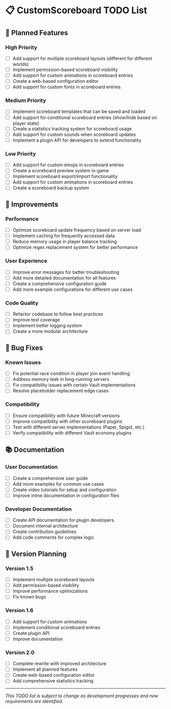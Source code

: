 # 📋 CustomScoreboard TODO List

## 🚀 Planned Features

### High Priority
- [ ] Add support for multiple scoreboard layouts (different for different worlds)
- [ ] Implement permission-based scoreboard visibility
- [ ] Add support for custom animations in scoreboard entries
- [ ] Create a web-based configuration editor
- [ ] Add support for custom fonts in scoreboard entries

### Medium Priority
- [ ] Implement scoreboard templates that can be saved and loaded
- [ ] Add support for conditional scoreboard entries (show/hide based on player state)
- [ ] Create a statistics tracking system for scoreboard usage
- [ ] Add support for custom sounds when scoreboard updates
- [ ] Implement a plugin API for developers to extend functionality

### Low Priority
- [ ] Add support for custom emojis in scoreboard entries
- [ ] Create a scoreboard preview system in-game
- [ ] Implement scoreboard export/import functionality
- [ ] Add support for custom animations in scoreboard entries
- [ ] Create a scoreboard backup system

## 🔧 Improvements

### Performance
- [ ] Optimize scoreboard update frequency based on server load
- [ ] Implement caching for frequently accessed data
- [ ] Reduce memory usage in player balance tracking
- [ ] Optimize regex replacement system for better performance

### User Experience
- [ ] Improve error messages for better troubleshooting
- [ ] Add more detailed documentation for all features
- [ ] Create a comprehensive configuration guide
- [ ] Add more example configurations for different use cases

### Code Quality
- [ ] Refactor codebase to follow best practices
- [ ] Improve test coverage
- [ ] Implement better logging system
- [ ] Create a more modular architecture

## 🐛 Bug Fixes

### Known Issues
- [ ] Fix potential race condition in player join event handling
- [ ] Address memory leak in long-running servers
- [ ] Fix compatibility issues with certain Vault implementations
- [ ] Resolve placeholder replacement edge cases

### Compatibility
- [ ] Ensure compatibility with future Minecraft versions
- [ ] Improve compatibility with other scoreboard plugins
- [ ] Test with different server implementations (Paper, Spigot, etc.)
- [ ] Verify compatibility with different Vault economy plugins

## 📚 Documentation

### User Documentation
- [ ] Create a comprehensive user guide
- [ ] Add more examples for common use cases
- [ ] Create video tutorials for setup and configuration
- [ ] Improve inline documentation in configuration files

### Developer Documentation
- [ ] Create API documentation for plugin developers
- [ ] Document internal architecture
- [ ] Create contribution guidelines
- [ ] Add code comments for complex logic

## 🔄 Version Planning

### Version 1.5
- [ ] Implement multiple scoreboard layouts
- [ ] Add permission-based visibility
- [ ] Improve performance optimizations
- [ ] Fix known bugs

### Version 1.6
- [ ] Add support for custom animations
- [ ] Implement conditional scoreboard entries
- [ ] Create plugin API
- [ ] Improve documentation

### Version 2.0
- [ ] Complete rewrite with improved architecture
- [ ] Implement all planned features
- [ ] Create web-based configuration editor
- [ ] Add comprehensive statistics tracking

---

*This TODO list is subject to change as development progresses and new requirements are identified.*
